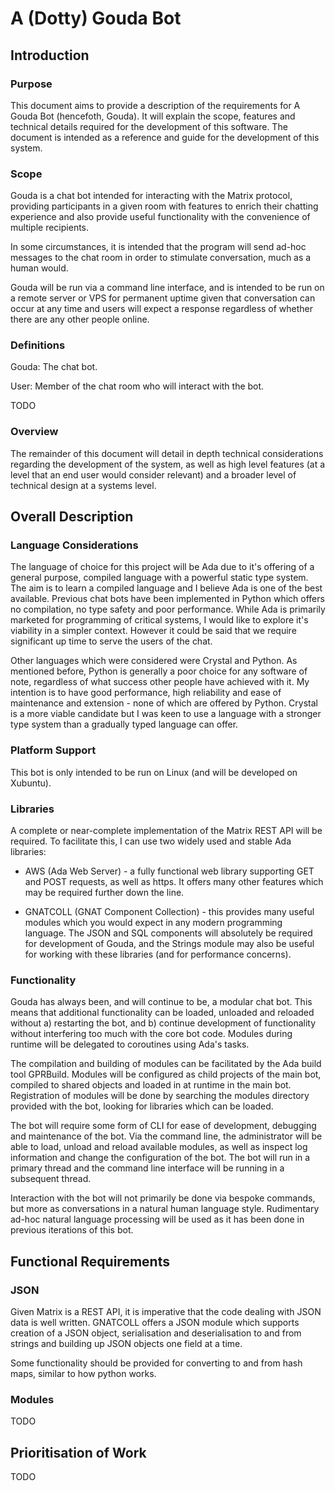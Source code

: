 # A (Dotty) Gouda Bot

## Introduction

### Purpose

This document aims to provide a  description of the requirements for A
Gouda Bot (hencefoth, Gouda). It  will explain the scope, features and
technical details required  for the development of  this software. The
document is intended  as a reference and guide for  the development of
this system.

### Scope

Gouda is a chat bot intended for interacting with the Matrix protocol,
providing participants in  a given room with features  to enrich their
chatting  experience and  also provide  useful functionality  with the
convenience of multiple recipients.

In  some circumstances,  it is  intended  that the  program will  send
ad-hoc messages to  the chat room in order  to stimulate conversation,
much as a human would.

Gouda will be run via a command  line interface, and is intended to be
run  on  a remote  server  or  VPS  for  permanent uptime  given  that
conversation can  occur at any time  and users will expect  a response
regardless of whether there are any other people online.

### Definitions

Gouda: The chat bot.

User: Member of the chat room who will interact with the bot.

TODO

### Overview

The  remainder  of  this  document  will  detail  in  depth  technical
considerations regarding  the development  of the  system, as  well as
high  level features  (at  a level  that an  end  user would  consider
relevant) and a broader level of technical design at a systems level.

## Overall Description

### Language Considerations

The  language of  choice for  this  project will  be Ada  due to  it's
offering  of a  general  purpose, compiled  language  with a  powerful
static type  system. The  aim is  to learn a  compiled language  and I
believe Ada is one of the best available. Previous chat bots have been
implemented in Python which offers  no compilation, no type safety and
poor performance. While  Ada is primarily marketed  for programming of
critical systems, I would like to  explore it's viability in a simpler
context. However it could be said  that we require significant up time
to serve the users of the chat.

Other  languages which  were considered  were Crystal  and Python.  As
mentioned before, Python  is generally a poor choice  for any software
of note,  regardless of what  success other people have  achieved with
it. My  intention is  to have good  performance, high  reliability and
ease  of maintenance  and extension  - none  of which  are offered  by
Python. Crystal  is a more  viable candidate but I  was keen to  use a
language with a  stronger type system than a  gradually typed language
can offer.

### Platform Support

This bot is only intended to be run on Linux (and will be developed on
Xubuntu).

### Libraries

A complete or near-complete implementation of the Matrix REST API will
be required. To facilitate this, I  can use two widely used and stable
Ada libraries:

* AWS (Ada Web Server) - a fully functional web library supporting GET
  and POST requests,  as well as https. It offers  many other features
  which may be required further down the line.

* GNATCOLL  (GNAT Component  Collection) -  this provides  many useful
  modules   which  you   would  expect   in  any   modern  programming
  language. The  JSON and SQL  components will absolutely  be required
  for development of Gouda, and the  Strings module may also be useful
  for working with these libraries (and for performance concerns).

### Functionality

Gouda  has always  been,  and  will continue  to  be,  a modular  chat
bot. This means that additional  functionality can be loaded, unloaded
and  reloaded  without   a)  restarting  the  bot,   and  b)  continue
development  of functionality  without interfering  too much  with the
core bot code. Modules during  runtime will be delegated to coroutines
using Ada's tasks.

The compilation and building of modules  can be facilitated by the Ada
build tool GPRBuild.  Modules will be configured as  child projects of
the main bot,  compiled to shared objects and loaded  in at runtime in
the main  bot. Registration of modules  will be done by  searching the
modules directory provided  with the bot, looking  for libraries which
can be loaded.

The  bot will  require  some  form of  CLI  for  ease of  development,
debugging  and maintenance  of  the  bot. Via  the  command line,  the
administrator  will  be able  to  load,  unload and  reload  available
modules,  as   well  as  inspect   log  information  and   change  the
configuration of the bot. The bot will run in a primary thread and the
command line interface will be running in a subsequent thread.

Interaction  with the  bot  will  not primarily  be  done via  bespoke
commands,  but  more as  conversations  in  a natural  human  language
style. Rudimentary ad-hoc natural language  processing will be used as
it has been done in previous iterations of this bot.

## Functional Requirements

### JSON

Given Matrix  is a REST  API, it is  imperative that the  code dealing
with JSON  data is well written.  GNATCOLL offers a JSON  module which
supports creation of a  JSON object, serialisation and deserialisation
to and from strings and building up JSON objects one field at a time.

Some functionality should be provided  for converting to and from hash
maps, similar to how python works.

### Modules

TODO

## Prioritisation of Work

TODO
